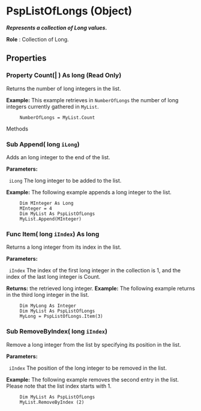 # PspListOfLongs (Object)

**_Represents a collection of Long values._**

**Role** : Collection of Long.

## Properties

### Property **Count**(| ) As long (Read Only)

   Returns the number of long integers in the list.

**Example:**      This example retrieves in `NumberOfLongs` the number of long integers currently gathered in `MyList`.

```VBScript
     NumberOfLongs = MyList.Count

```

Methods

### Sub **Append**( long  `iLong`)

   Adds an long integer to the end of the list.

**Parameters:**

` iLong`      The long integer to be added to the list.

**Example:**      The following example appends a long integer to the list.

```VBScript
     Dim MInteger As Long
     MInteger = 4
     Dim MyList As PspListOfLongs
     MyList.Append(MInteger)

```

### Func **Item**( long  `iIndex`) As long

   Returns a long integer from its index in the list.

**Parameters:**

` iIndex`      The index of the first long integer in the collection is 1, and the index of the last long integer is Count.

**Returns:**      the retrieved long integer.  **Example:**      The following example returns in the third long integer in the list.

```VBScript
     Dim MyLong As Integer
     Dim MyList As PspListOfLongs
     MyLong = PspListOfLongs.Item(3)

```

### Sub **RemoveByIndex**( long  `iIndex`)

   Remove a long integer from the list by specifying its position in the list.

**Parameters:**

` iIndex`      The position of the long integer to be removed in the list.

**Example:**      The following example removes the second entry in the list. Please note that the list index starts with 1.

```VBScript
     Dim MyList As PspListOfLongs
     MyList.RemoveByIndex (2)

```